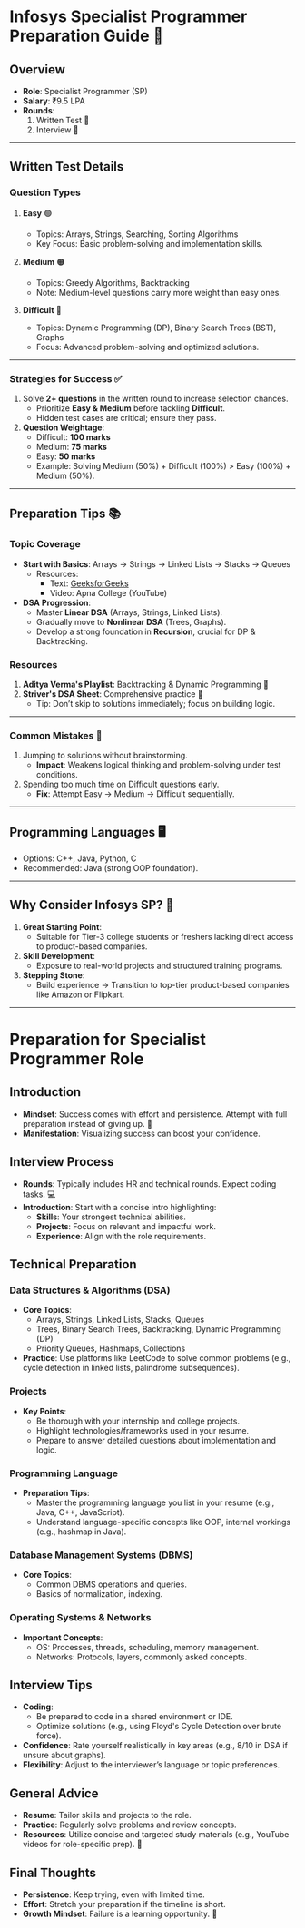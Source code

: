 # Infosys Specialist Programmer Preparation Guide 🎯

## Overview
- **Role**: Specialist Programmer (SP)
- **Salary**: ₹9.5 LPA
- **Rounds**: 
  1. Written Test 📝
  2. Interview 🎤

---

## Written Test Details

### Question Types
1. **Easy** 🟢  
   - Topics: Arrays, Strings, Searching, Sorting Algorithms
   - Key Focus: Basic problem-solving and implementation skills.

2. **Medium** 🟠  
   - Topics: Greedy Algorithms, Backtracking  
   - Note: Medium-level questions carry more weight than easy ones.

3. **Difficult** 🔴  
   - Topics: Dynamic Programming (DP), Binary Search Trees (BST), Graphs  
   - Focus: Advanced problem-solving and optimized solutions.

---

### Strategies for Success ✅
1. Solve **2+ questions** in the written round to increase selection chances.
   - Prioritize **Easy & Medium** before tackling **Difficult**.
   - Hidden test cases are critical; ensure they pass.
2. **Question Weightage**:
   - Difficult: **100 marks**
   - Medium: **75 marks**
   - Easy: **50 marks**
   - Example: Solving Medium (50%) + Difficult (100%) > Easy (100%) + Medium (50%).

---

## Preparation Tips 📚

### Topic Coverage
- **Start with Basics**: Arrays → Strings → Linked Lists → Stacks → Queues  
  - Resources: 
    - Text: [GeeksforGeeks](https://www.geeksforgeeks.org)
    - Video: Apna College (YouTube)
- **DSA Progression**:
  - Master **Linear DSA** (Arrays, Strings, Linked Lists).
  - Gradually move to **Nonlinear DSA** (Trees, Graphs).
  - Develop a strong foundation in **Recursion**, crucial for DP & Backtracking.

### Resources
1. **Aditya Verma's Playlist**: Backtracking & Dynamic Programming 🎥
2. **Striver's DSA Sheet**: Comprehensive practice 🔗
   - Tip: Don’t skip to solutions immediately; focus on building logic.

---

### Common Mistakes 🚩
1. Jumping to solutions without brainstorming.
   - **Impact**: Weakens logical thinking and problem-solving under test conditions.
2. Spending too much time on Difficult questions early.
   - **Fix**: Attempt Easy → Medium → Difficult sequentially.

---

## Programming Languages 🖥️
- Options: C++, Java, Python, C
- Recommended: Java (strong OOP foundation).

---

## Why Consider Infosys SP? 🤔
1. **Great Starting Point**:
   - Suitable for Tier-3 college students or freshers lacking direct access to product-based companies.
2. **Skill Development**:
   - Exposure to real-world projects and structured training programs.
3. **Stepping Stone**:
   - Build experience → Transition to top-tier product-based companies like Amazon or Flipkart.

---

# Preparation for Specialist Programmer Role

## Introduction
- **Mindset**: Success comes with effort and persistence. Attempt with full preparation instead of giving up. 🌟
- **Manifestation**: Visualizing success can boost your confidence.

## Interview Process
- **Rounds**: Typically includes HR and technical rounds. Expect coding tasks. 💻
- **Introduction**: Start with a concise intro highlighting:
  - **Skills**: Your strongest technical abilities.
  - **Projects**: Focus on relevant and impactful work.
  - **Experience**: Align with the role requirements.

## Technical Preparation
### Data Structures & Algorithms (DSA)
- **Core Topics**: 
  - Arrays, Strings, Linked Lists, Stacks, Queues
  - Trees, Binary Search Trees, Backtracking, Dynamic Programming (DP)
  - Priority Queues, Hashmaps, Collections
- **Practice**: Use platforms like LeetCode to solve common problems (e.g., cycle detection in linked lists, palindrome subsequences). 

### Projects
- **Key Points**:
  - Be thorough with your internship and college projects.
  - Highlight technologies/frameworks used in your resume.
  - Prepare to answer detailed questions about implementation and logic.

### Programming Language
- **Preparation Tips**:
  - Master the programming language you list in your resume (e.g., Java, C++, JavaScript).
  - Understand language-specific concepts like OOP, internal workings (e.g., hashmap in Java).

### Database Management Systems (DBMS)
- **Core Topics**: 
  - Common DBMS operations and queries.
  - Basics of normalization, indexing.

### Operating Systems & Networks
- **Important Concepts**:
  - OS: Processes, threads, scheduling, memory management.
  - Networks: Protocols, layers, commonly asked concepts.

## Interview Tips
- **Coding**:
  - Be prepared to code in a shared environment or IDE.
  - Optimize solutions (e.g., using Floyd's Cycle Detection over brute force).
- **Confidence**: Rate yourself realistically in key areas (e.g., 8/10 in DSA if unsure about graphs).
- **Flexibility**: Adjust to the interviewer’s language or topic preferences.

## General Advice
- **Resume**: Tailor skills and projects to the role.
- **Practice**: Regularly solve problems and review concepts.
- **Resources**: Utilize concise and targeted study materials (e.g., YouTube videos for role-specific prep). 🎥

## Final Thoughts
- **Persistence**: Keep trying, even with limited time.
- **Effort**: Stretch your preparation if the timeline is short.
- **Growth Mindset**: Failure is a learning opportunity. 🚀


